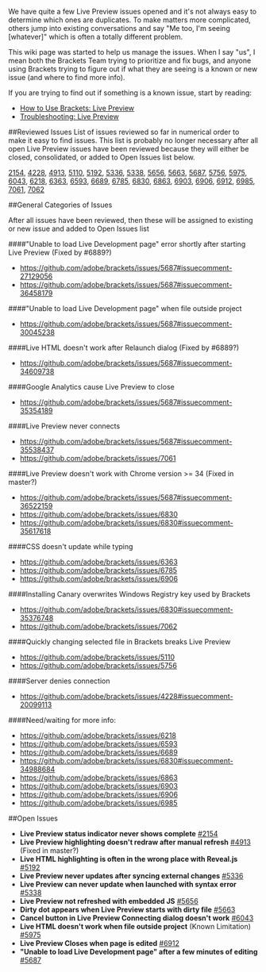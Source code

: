 We have quite a few Live Preview issues opened and it's not always easy to determine which ones are duplicates. To make matters more complicated, others jump into existing conversations and say "Me too, I'm seeing [whatever]" which is often a totally different problem.

This wiki page was started to help us manage the issues. When I say "us", I mean both the Brackets Team trying to prioritize and fix bugs, and anyone using Brackets trying to figure out if what they are seeing is a known or new issue (and where to find more info).

If you are trying to find out if something is a known issue, start by reading:
* [How to Use Brackets: Live Preview](https://github.com/adobe/brackets/wiki/How-to-Use-Brackets#wiki-live-preview)
* [Troubleshooting: Live Preview](https://github.com/adobe/brackets/wiki/Troubleshooting#wiki--live-preview-isnt-working)

##Reviewed Issues
List of issues reviewed so far in numerical order to make it easy to find issues. This list is probably no longer necessary after all open Live Preview issues have been reviewed because they will either be closed, consolidated, or added to Open Issues list below.

[2154](https://github.com/adobe/brackets/issues/2154), [4228](https://github.com/adobe/brackets/issues/4228), [4913](https://github.com/adobe/brackets/issues/4913), [5110](https://github.com/adobe/brackets/issues/5110), [5192](https://github.com/adobe/brackets/issues/5192), [5336](https://github.com/adobe/brackets/issues/5336), [5338](https://github.com/adobe/brackets/issues/5338), [5656](https://github.com/adobe/brackets/issues/5656), [5663](https://github.com/adobe/brackets/issues/5663), [5687](https://github.com/adobe/brackets/issues/5687), [5756](https://github.com/adobe/brackets/issues/5756), [5975](https://github.com/adobe/brackets/issues/5975), [6043](https://github.com/adobe/brackets/issues/6043), [6218](https://github.com/adobe/brackets/issues/6218), [6363](https://github.com/adobe/brackets/issues/6363), [6593](https://github.com/adobe/brackets/issues/6593), [6689](https://github.com/adobe/brackets/issues/6689), [6785](https://github.com/adobe/brackets/issues/6785), [6830](https://github.com/adobe/brackets/issues/6830), [6863](https://github.com/adobe/brackets/issues/6863), [6903](https://github.com/adobe/brackets/issues/6903), [6906](https://github.com/adobe/brackets/issues/6906), [6912](https://github.com/adobe/brackets/issues/6912), [6985](https://github.com/adobe/brackets/issues/6985), [7061](https://github.com/adobe/brackets/issues/7061), [7062](https://github.com/adobe/brackets/issues/7062)

##General Categories of Issues

After all issues have been reviewed, then these will be assigned to existing or new issue and added to Open Issues list

####"Unable to load Live Development page" error shortly after starting Live Preview
(Fixed by #6889?)
- https://github.com/adobe/brackets/issues/5687#issuecomment-27129056
- https://github.com/adobe/brackets/issues/5687#issuecomment-36458179

####"Unable to load Live Development page" when file outside project
- https://github.com/adobe/brackets/issues/5687#issuecomment-30045238

####Live HTML doesn't work after Relaunch dialog
(Fixed by #6889?)
- https://github.com/adobe/brackets/issues/5687#issuecomment-34609738

####Google Analytics cause Live Preview to close
- https://github.com/adobe/brackets/issues/5687#issuecomment-35354189

####Live Preview never connects
- https://github.com/adobe/brackets/issues/5687#issuecomment-35538437
- https://github.com/adobe/brackets/issues/7061

####Live Preview doesn't work with Chrome version >= 34
(Fixed in master?)
- https://github.com/adobe/brackets/issues/5687#issuecomment-36522159
- https://github.com/adobe/brackets/issues/6830
- https://github.com/adobe/brackets/issues/6830#issuecomment-35617618

####CSS doesn't update while typing
- https://github.com/adobe/brackets/issues/6363
- https://github.com/adobe/brackets/issues/6785
- https://github.com/adobe/brackets/issues/6906

####Installing Canary overwrites Windows Registry key used by Brackets
- https://github.com/adobe/brackets/issues/6830#issuecomment-35376748
- https://github.com/adobe/brackets/issues/7062

####Quickly changing selected file in Brackets breaks Live Preview
- https://github.com/adobe/brackets/issues/5110
- https://github.com/adobe/brackets/issues/5756

####Server denies connection
- https://github.com/adobe/brackets/issues/4228#issuecomment-20099113

####Need/waiting for more info:
- https://github.com/adobe/brackets/issues/6218
- https://github.com/adobe/brackets/issues/6593
- https://github.com/adobe/brackets/issues/6689
- https://github.com/adobe/brackets/issues/6830#issuecomment-34988684
- https://github.com/adobe/brackets/issues/6863
- https://github.com/adobe/brackets/issues/6903
- https://github.com/adobe/brackets/issues/6906
- https://github.com/adobe/brackets/issues/6985

##Open Issues

* **Live Preview status indicator never shows complete** [#2154](https://github.com/adobe/brackets/issues/2154)
* **Live Preview highlighting doesn't redraw after manual refresh** [#4913](https://github.com/adobe/brackets/issues/4913) (Fixed in master?)
* **Live HTML highlighting is often in the wrong place with Reveal.js** [#5192](https://github.com/adobe/brackets/issues/5192)
* **Live Preview never updates after syncing external changes** [#5336](https://github.com/adobe/brackets/issues/5336)
* **Live Preview can never update when launched with syntax error** [#5338](https://github.com/adobe/brackets/issues/5338)
* **Live Preview not refreshed with embedded JS** [#5656](https://github.com/adobe/brackets/issues/5656)
* **Dirty dot appears when Live Preview starts with dirty file** [#5663](https://github.com/adobe/brackets/issues/5663)
* **Cancel button in Live Preview Connecting dialog doesn't work** [#6043](https://github.com/adobe/brackets/issues/6043)
* **Live HTML doesn't work when file outside project** (Known Limitation) [#5975](https://github.com/adobe/brackets/issues/5975)
* **Live Preview Closes when page is edited** [#6912](https://github.com/adobe/brackets/issues/6912)
* **"Unable to load Live Development page" after a few minutes of editing** [#5687](https://github.com/adobe/brackets/issues/5687)
